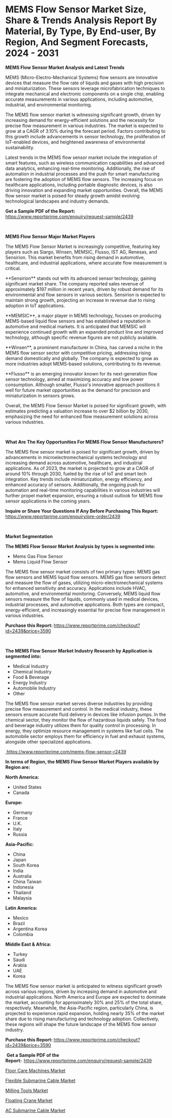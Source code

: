 <p><h1>MEMS Flow Sensor Market Size, Share & Trends Analysis Report By Material, By Type, By End-user, By Region, And Segment Forecasts, 2024 - 2031</h1></p><p><strong>MEMS Flow Sensor Market Analysis and Latest Trends</strong></p>
<p><p>MEMS (Micro-Electro-Mechanical Systems) flow sensors are innovative devices that measure the flow rate of liquids and gases with high precision and miniaturization. These sensors leverage microfabrication techniques to integrate mechanical and electronic components on a single chip, enabling accurate measurements in various applications, including automotive, industrial, and environmental monitoring.</p><p>The MEMS flow sensor market is witnessing significant growth, driven by increasing demand for energy-efficient solutions and the necessity for precise flow measurement in various industries. The market is expected to grow at a CAGR of 3.10% during the forecast period. Factors contributing to this growth include advancements in sensor technology, the proliferation of IoT-enabled devices, and heightened awareness of environmental sustainability.</p><p>Latest trends in the MEMS flow sensor market include the integration of smart features, such as wireless communication capabilities and advanced data analytics, enhancing real-time monitoring. Additionally, the rise of automation in industrial processes and the push for smart manufacturing are fostering the adoption of MEMS flow sensors. The increasing focus on healthcare applications, including portable diagnostic devices, is also driving innovation and expanding market opportunities. Overall, the MEMS flow sensor market is poised for steady growth amidst evolving technological landscapes and industry demands.</p></p>
<p><strong>Get a Sample PDF of the Report:&nbsp;</strong> <a href="https://www.reportprime.com/enquiry/request-sample/2439">https://www.reportprime.com/enquiry/request-sample/2439</a></p>
<p>&nbsp;</p>
<p><strong>MEMS Flow Sensor Major Market Players</strong></p>
<p><p>The MEMS Flow Sensor Market is increasingly competitive, featuring key players such as Siargo, Winsen, MEMSIC, Flusso, IST AG, Renesas, and Sensirion. This market benefits from rising demand in automotive, healthcare, and industrial applications, where accurate flow measurement is critical.</p><p>**Sensirion** stands out with its advanced sensor technology, gaining significant market share. The company reported sales revenue of approximately $197 million in recent years, driven by robust demand for its environmental and flow sensors in various sectors. Sensirion is expected to maintain strong growth, projecting an increase in revenue due to rising adoption in IoT applications.</p><p>**MEMSIC**, a major player in MEMS technology, focuses on producing MEMS-based liquid flow sensors and has established a reputation in automotive and medical markets. It is anticipated that MEMSIC will experience continued growth with an expanded product line and improved technology, although specific revenue figures are not publicly available.</p><p>**Winsen**, a prominent manufacturer in China, has carved a niche in the MEMS flow sensor sector with competitive pricing, addressing rising demand domestically and globally. The company is expected to grow as more industries adopt MEMS-based solutions, contributing to its revenue.</p><p>**Flusso** is an emerging innovator known for its next-generation flow sensor technology, aimed at maximizing accuracy and low power consumption. Although smaller, Flusso's innovative approach positions it well for future market opportunities as the demand for precision and miniaturization in sensors grows.</p><p>Overall, the MEMS Flow Sensor Market is poised for significant growth, with estimates predicting a valuation increase to over $2 billion by 2030, emphasizing the need for enhanced flow measurement solutions across various industries.</p></p>
<p>&nbsp;</p>
<p><strong>What Are The Key Opportunities For MEMS Flow Sensor Manufacturers?</strong></p>
<p><p>The MEMS flow sensor market is poised for significant growth, driven by advancements in microelectromechanical systems technology and increasing demand across automotive, healthcare, and industrial applications. As of 2023, the market is projected to grow at a CAGR of around 10% through 2030, fueled by the rise of IoT and smart tech integration. Key trends include miniaturization, energy efficiency, and enhanced accuracy of sensors. Additionally, the ongoing push for automation and real-time monitoring capabilities in various industries will further propel market expansion, ensuring a robust outlook for MEMS flow sensor applications in the coming years.</p></p>
<p><strong>Inquire or Share Your Questions If Any Before Purchasing This Report:</strong> <a href="https://www.reportprime.com/enquiry/pre-order/2439">https://www.reportprime.com/enquiry/pre-order/2439</a></p>
<p>&nbsp;</p>
<p><strong>Market Segmentation</strong></p>
<p><strong>The MEMS Flow Sensor Market Analysis by types is segmented into:</strong></p>
<p><ul><li>Mems Gas Flow Sensor</li><li>Mems Liquid Flow Sensor</li></ul></p>
<p><p>The MEMS flow sensor market consists of two primary types: MEMS gas flow sensors and MEMS liquid flow sensors. MEMS gas flow sensors detect and measure the flow of gases, utilizing micro-electromechanical systems for enhanced sensitivity and accuracy. Applications include HVAC, automotive, and environmental monitoring. Conversely, MEMS liquid flow sensors measure the flow of liquids, commonly used in medical devices, industrial processes, and automotive applications. Both types are compact, energy-efficient, and increasingly essential for precise flow management in various industries.</p></p>
<p><strong>Purchase this Report:&nbsp;</strong><a href="https://www.reportprime.com/checkout?id=2439&price=3590">https://www.reportprime.com/checkout?id=2439&price=3590</a></p>
<p>&nbsp;</p>
<p><strong>The MEMS Flow Sensor Market Industry Research by Application is segmented into:</strong></p>
<p><ul><li>Medical Industry</li><li>Chemical Industry</li><li>Food & Beverage</li><li>Energy Industry</li><li>Automobile Industry</li><li>Other</li></ul></p>
<p><p>The MEMS flow sensor market serves diverse industries by providing precise flow measurement and control. In the medical industry, these sensors ensure accurate fluid delivery in devices like infusion pumps. In the chemical sector, they monitor the flow of hazardous liquids safely. The food and beverage industry utilizes them for quality control in processing. In energy, they optimize resource management in systems like fuel cells. The automobile sector employs them for efficiency in fuel and exhaust systems, alongside other specialized applications.</p></p>
<p><a href="https://www.reportprime.com/mems-flow-sensor-r2439">&nbsp;https://www.reportprime.com/mems-flow-sensor-r2439</a></p>
<p><strong>In terms of Region, the MEMS Flow Sensor Market Players available by Region are:</strong></p>
<p>
    <p> <strong> North America: </strong>
        <ul>
            <li>United States</li>
            <li>Canada</li>
        </ul>
        </p> 
    <p> <strong> Europe: </strong>
        <ul>
            <li>Germany</li>
            <li>France</li>
            <li>U.K.</li>
            <li>Italy</li>
            <li>Russia</li>
        </ul>
        </p> 
    <p> <strong> Asia-Pacific: </strong>
        <ul>
            <li>China</li>
            <li>Japan</li>
            <li>South Korea</li>
            <li>India</li>
            <li>Australia</li>
            <li>China Taiwan</li>
            <li>Indonesia</li>
            <li>Thailand</li>
            <li>Malaysia</li>
        </ul>
        </p> 
    <p> <strong> Latin America: </strong>
        <ul>
            <li>Mexico</li>
            <li>Brazil</li>
            <li>Argentina Korea</li>
            <li>Colombia</li>
        </ul>
        </p> 
    <p> <strong> Middle East & Africa: </strong>
        <ul>
            <li>Turkey</li>
            <li>Saudi</li>
            <li>Arabia</li>
            <li>UAE</li>
            <li>Korea</li>
        </ul>
    </p>
    </p>
<p><p>The MEMS flow sensor market is anticipated to witness significant growth across various regions, driven by increasing demand in automotive and industrial applications. North America and Europe are expected to dominate the market, accounting for approximately 30% and 25% of the total share, respectively. Meanwhile, the Asia-Pacific region, particularly China, is projected to experience rapid expansion, holding nearly 35% of the market share due to rising manufacturing and technology adoption. Collectively, these regions will shape the future landscape of the MEMS flow sensor industry.</p></p>
<p><strong>Purchase this Report: </strong><a href="https://www.reportprime.com/checkout?id=2439&price=3590">https://www.reportprime.com/checkout?id=2439&price=3590</a></p>
<p>&nbsp;<strong>Get a Sample PDF of the Report:&nbsp;&nbsp;</strong><a href="https://www.reportprime.com/enquiry/request-sample/2439">https://www.reportprime.com/enquiry/request-sample/2439</a></p>
<p><strong></strong></p>
<p><p><a href="https://www.linkedin.com/pulse/floor-care-machines-industry-sector-new-technologies-market-7emrc?trackingId=nSaKWQcmTV2OZTYSSp8lBw%3D%3D">Floor Care Machines Market</a></p><p><a href="https://issuu.com/reportprime-2/docs/flexible-submarine-cable-market-siz_864fddc97e7c6d">Flexible Submarine Cable Market</a></p><p><a href="https://www.linkedin.com/pulse/milling-tools-market-growth-segmentation-regional-analysis-gucge?trackingId=Cg7xkrMvQiyFaV0JmtFtOg%3D%3D">Milling Tools Market</a></p><p><a href="https://www.linkedin.com/pulse/floating-crane-market-global-regional-analysis-focus-region-ws7vc?trackingId=rCehtxIzTuyv6qvYzOA6rg%3D%3D">Floating Crane Market</a></p><p><a href="https://issuu.com/reportprime-2/docs/ac-submarine-cable-market-size-2030_763639ab550bb0">AC Submarine Cable Market</a></p></p>